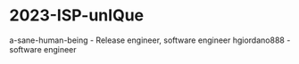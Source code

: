 # 2023-ISP-unIQue
a-sane-human-being - Release engineer, software engineer
hgiordano888 - software engineer
